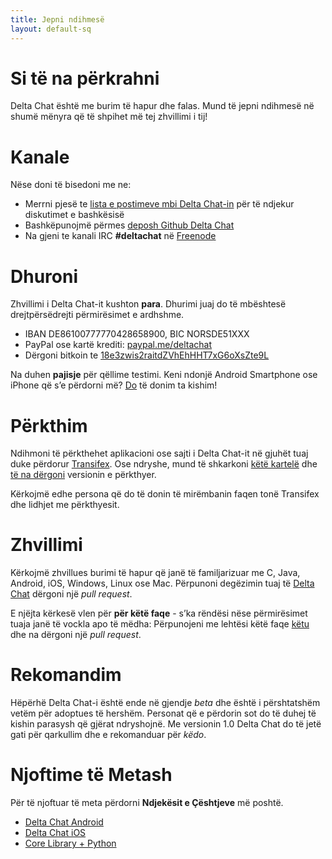 ```yaml
---
title: Jepni ndihmesë
layout: default-sq
---
```




<!-- GENERATED FILE -- DO NOT EDIT -->



# Si të na përkrahni

Delta Chat është me burim të hapur dhe falas. Mund të jepni ndihmesë në shumë mënyra që të shpihet më tej zhvillimi i tij!


# Kanale

Nëse doni të bisedoni me ne:

- Merrni pjesë te [lista e postimeve mbi Delta Chat-in](https://lists.codespeak.net/postorius/lists/delta.codespeak.net/) për të ndjekur diskutimet e bashkësisë
- Bashkëpunojmë përmes [deposh Github Delta Chat](https://github.com/deltachat/)
- Na gjeni te kanali IRC **#deltachat** në [Freenode](https://webchat.freenode.net?uio=MTE9MjA16a&channels=%23deltachat)


# Dhuroni

Zhvillimi i Delta Chat-it kushton **para**. Dhurimi juaj do të mbështesë drejtpërsëdrejti përmirësimet e ardhshme.

- IBAN DE86100777770428658900, BIC NORSDE51XXX
- PayPal ose kartë krediti: [paypal.me/deltachat](https://paypal.me/deltachat/20)
- Dërgoni bitkoin te [18e3zwis2raitdZVhEhHHT7xG6oXsZte9L](bitcoin:18e3zwis2raitdZVhEhHHT7xG6oXsZte9L)

Na duhen **pajisje** për qëllime testimi. Keni ndonjë Android Smartphone ose iPhone që s’e përdorni më?
[Do](imprint) të donim ta kishim!

# Përkthim

Ndihmoni të përkthehet aplikacioni ose sajti i Delta Chat-it në gjuhët tuaj duke përdorur
[Transifex](https://www.transifex.com/delta-chat/public/).
Ose ndryshe, mund të shkarkoni [këtë kartelë](https://raw.githubusercontent.com/deltachat/deltachat-android/master/MessengerProj/src/main/res/values/strings.xml) dhe [të na dërgoni](imprint) versionin e përkthyer.

Kërkojmë edhe persona që do të donin të mirëmbanin faqen tonë Transifex dhe lidhjet me përkthyesit.


# Zhvillimi

Kërkojmë zhvillues burimi të hapur që janë të familjarizuar me C, Java, Android, iOS, Windows, Linux ose Mac.
Përpunoni degëzimin tuaj të [Delta Chat](https://github.com/deltachat/) dërgoni një _pull request_.

E njëjta kërkesë vlen për **për këtë faqe** - s’ka rëndësi nëse përmirësimet tuaja janë të vockla apo të mëdha: Përpunojeni me lehtësi këtë faqe [këtu](https://github.com/deltachat/deltachat-pages) dhe na dërgoni një _pull request_.

# Rekomandim

Hëpërhë Delta Chat-i është ende në gjendje _beta_ dhe është i përshtatshëm vetëm për adoptues të hershëm. Personat që e përdorin sot do të duhej të kishin parasysh që gjërat ndryshojnë. Me versionin 1.0 Delta Chat do të jetë gati për qarkullim dhe e rekomanduar për _këdo_. 


# Njoftime të Metash

Për të njoftuar të meta përdorni **Ndjekësit e Çështjeve** më poshtë.

- [Delta Chat Android](https://github.com/deltachat/deltachat-android/issues)
- [Delta Chat iOS](https://github.com/deltachat/deltachat-ios/issues)
- [Core Library + Python](https://github.com/deltachat/deltachat-core/issues)




